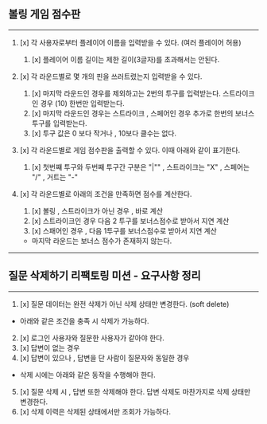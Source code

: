 

## 볼링 게임 점수판

---

1. [x] 각 사용자로부터 플레이어 이름을 입력받을 수 있다. (여러 플레이어 허용)
   1. [x] 플레이어 이름 길이는 제한 길이(3글자)를 초과해서는 안된다. 
2. [x] 각 라운드별로 몇 개의 핀을 쓰러트렸는지 입력받을 수 있다.
   1. [x] 마지막 라운드인 경우를 제외하고는 2번의 투구를 입력받는다. 스트라이크인 경우 (10) 한번만 입력받는다. 
   2. [x] 마지막 라운드인 경우는 스트라이크 , 스페어인 경우 추가로 한번의 보너스 투구를 입력받는다. 
   3. [x] 투구 값은 0 보다 작거나 , 10보다 클수는 없다.  
3. [x] 각 라운드별로 게임 점수판을 출력할 수 있다. 이때 아래와 같이 표기한다.
   1. [x] 첫번쨰 투구와 두번째 투구간 구분은 "|"" ,  스트라이크는 "X" , 스페어는 "/" , 거트는 "-"

4. [x] 각 라운드별로 아래의 조건을 만족하면 점수를 계산한다. 
   1. [x] 볼링 , 스트라이크가 아닌 경우 , 바로 계산
   2. [x] 스트라이크인 경우 다음 2 투구를 보너스점수로 받아서 지연 계산
   3. [x] 스패어인 경우 , 다음 1투구를 보너스점수로 받아서 지연 계산
   * 마지막 라운드는 보너스 점수가 존재하지 않는다. 
--- 
## 질문 삭제하기 리팩토링 미션 - 요구사항 정리

---
1. [x] 질문 데이터는 완전 삭제가 아닌 삭제 상태만 변경한다. (soft delete)
- 아래와 같은 조건을 충족 시 삭제가 가능하다.
2. [x] 로그인 사용자와 질문한 사용자가 같아야 한다.
3. [x] 답변이 없는 경우
4. [x] 답변이 있으나 , 답변을 단 사람이 질문자와 동일한 경우 

- 삭제 시에는 아래와 같은 동작을 수행해야 한다.

5. [x] 질문 삭제 시 , 답변 또한 삭제해야 한다. 답변 삭제도 마찬가지로 삭제 상태만 변경한다. 
6. [x] 삭제 이력은 삭제된 상태에서만 조회가 가능하다. 
